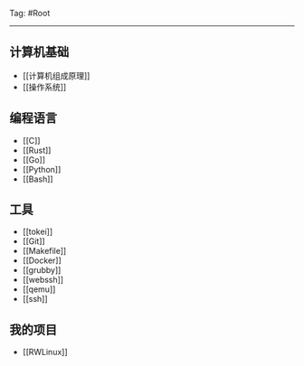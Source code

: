 Tag: #Root

---

## 计算机基础

- [[计算机组成原理]]
- [[操作系统]]

## 编程语言

- [[C]]
- [[Rust]] 
- [[Go]]
- [[Python]]
- [[Bash]]

## 工具

- [[tokei]]
- [[Git]]
- [[Makefile]]
- [[Docker]]
- [[grubby]]
- [[webssh]]
- [[qemu]]
- [[ssh]]

## 我的项目

- [[RWLinux]]
